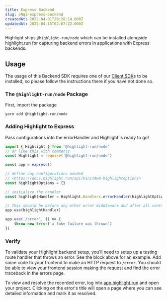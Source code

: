 ```yaml
---
title: Express Backend
slug: oNqi-express-backend
createdAt: 2022-04-01T20:28:14.000Z
updatedAt: 2022-04-15T02:07:22.000Z
---
```


Highlight ships `@highlight-run/node` which can be installed alongside highlight.run for capturing backend errors in applications with Express backends.

## Usage

The usage of this Backend SDK requires one of our [Client SDK](/getting-started/client-sdk)s to be installed, so please follow the instructions there if you have not done so.

### The `@highlight-run/node` Package

First, import the package

```shell
yarn add @highlight-run/node
```

### Adding Highlight to Express

Pass configurations into the errorHandler and Highlight is ready to go!

```typescript
import { Highlight } from '@highlight-run/node'
// or like this with commonjs
const Highlight = require('@highlight-run/node')

const app = express()

// define any configurations needed
// <https://docs.highlight.run/api/hinit#w0-highlightoptions>
const highlightOptions = {}

// initialize the handler
const highlightHandler = Highlight.Handlers.errorHandler(highlightOptions)

// This should be before any other error middleware and after all controllers
app.use(highlightHandler)

app.use('/error', () => {
	throw new Error('a fake failure was thrown')
})
```

### Verify

To validate your Highlight backend setup, you'll need to setup up a testing route handler that throws an error. See the block above for an example. Add some code to your frontend to make an HTTP request
to `/error`. You should be able to view your
frontend session making the request and find the error
traceback in the errors page.

To view and resolve the recorded error, log into [app.highlight.run](http://app.highlight.run/) and open your project. Clicking on the error's title will open a page where you can see detailed information and mark it as resolved.
